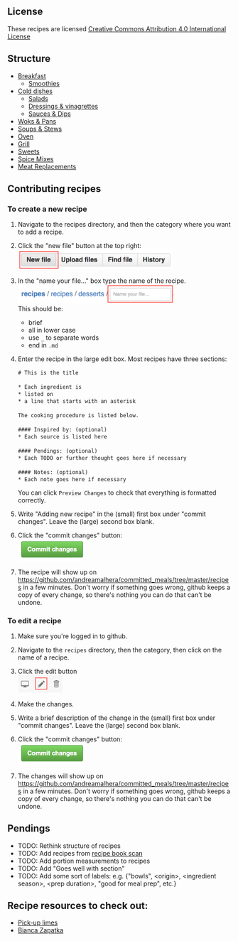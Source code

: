 ## License
These recipes are licensed [Creative Commons Attribution 4.0 International License](http://creativecommons.org/licenses/by/4.0/)

## Structure
* [Breakfast](breakfast)
    * [Smoothies](breakfast/smoothies)
* [Cold dishes](cold_dishes)
    * [Salads](cold_dishes/salads)
    * [Dressings & vinagrettes](cold_dishes/dressing_and_vinagrettes)
    * [Sauces & Dips](cold_dishes/sauces_and_dips)
* [Woks & Pans](woks_and_pans)
* [Soups & Stews](soups_and_stews)
* [Oven](oven)
* [Grill](grill)
* [Sweets](sweets)
* [Spice Mixes](spicemixes)
* [Meat Replacements](no_meat)


## Contributing recipes
### To create a new recipe

1.  Navigate to the recipes directory, and then the category where you
    want to add a recipe.
    
1.  Click the "new file" button at the top right:<br /><img src="../images/file_buttons.png" width="350">

1.  In the "name your file..." box type the name of the recipe. <br /><img src="../images/file_name.png" width="350">  
This should be:
    * brief
    * all in lower case
    * use `_` to separate words
    * end in `.md` 

1.  Enter the recipe in the large edit box. Most recipes have three sections:
 
    ```
    # This is the title
    
    * Each ingredient is 
    * listed on
    * a line that starts with an asterisk
    
    The cooking procedure is listed below.
    
    #### Inspired by: (optional)
    * Each source is listed here
    
    #### Pendings: (optional)
    * Each TODO or further thought goes here if necessary
    
    #### Notes: (optional)
    * Each note goes here if necessary
    ```
    
    You can click `Preview Changes` to check that everything is formatted correctly.

1.  Write "Adding new recipe" in the (small) first box under 
    "commit changes". Leave the (large) second box blank.
  
1.  Click the "commit changes" button: <br /><img src="../images/commit_button.png" width="150">  

1.  The recipe will show up on <https://github.com/andreamalhera/committed_meals/tree/master/recipes> in a few minutes.
    Don't worry if something goes wrong, github keeps a copy of every change,
    so there's nothing you can do that can't be undone.

### To edit a recipe

1.  Make sure you're logged in to github.
 
1.  Navigate to the `recipes` directory, then the category, then click on the
    name of a recipe. 
    
1.  Click the edit button <br /><img src="../images/edit_icons.png" width="100">

1.  Make the changes.
    
1.  Write a brief description of the change in the (small) first box under 
    "commit changes". Leave the (large) second box blank.
  
1.  Click the "commit changes" button: <br /><img src="../images/commit_button.png" width="150"> 

1.  The changes will show up on <https://github.com/andreamalhera/committed_meals/tree/master/recipes> in a few minutes.
    Don't worry if something goes wrong, github keeps a copy of every change,
    so there's nothing you can do that can't be undone.
    
## Pendings
* TODO: Rethink structure of recipes
* TODO: Add recipes from [recipe book scan](https://drive.google.com/file/d/1kAtf94mUsLOCO4gIeD0WJWZGu_byKbwD/view)
* TODO: Add portion measurements to recipes
* TODO: Add "Goes well with section" 
* TODO: Add some sort of labels: e.g. {"bowls", \<origin\>, \<ingredient season\>, \<prep duration\>, "good for meal prep", etc.}

## Recipe resources to check out: 
* [Pick-up limes](https://www.pickuplimes.com/recipe-index)
* [Bianca Zapatka](https://biancazapatka.com/en/tag/savory/)
